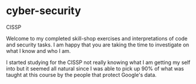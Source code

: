 # cyber-security
CISSP

Welcome to my completed skill-shop exercises and interpretations of code and security tasks. I am happy that you are taking the time to investigate on what I know and who I am. 

I started studying for the CISSP not really knowing what I am getting my self into but it seemed all natural since I was able to pick up 90% of what was taught at this course by the people that protect Google's data.
